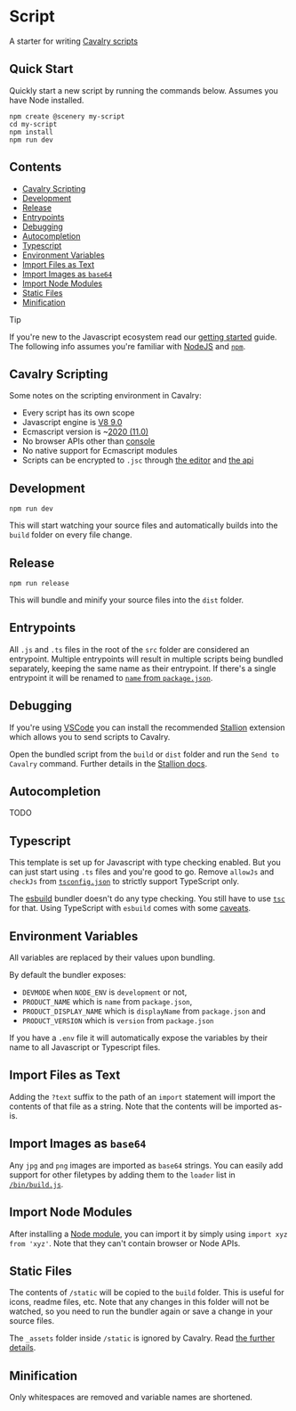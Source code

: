 # Script

A starter for writing [Cavalry scripts](https://docs.cavalry.scenegroup.co/tech-info/scripting/getting-started/)

## Quick Start

Quickly start a new script by running the commands below. Assumes you have Node installed.

```
npm create @scenery my-script
cd my-script
npm install
npm run dev
```

## Contents

-   [Cavalry Scripting](#cavalry-scripting)
-   [Development](#development)
-   [Release](#release)
-   [Entrypoints](#entrypoints)
-   [Debugging](#debugging)
-   [Autocompletion](#autocompletion)
-   [Typescript](#typescript)
-   [Environment Variables](#environment-variables)
-   [Import Files as Text](#import-files-as-text)
-   [Import Images as `base64`](#import-images-as-base64)
-   [Import Node Modules](#import-node-modules)
-   [Static Files](#static-files)
-   [Minification](#minification)

> [!TIP]
> If you're new to the Javascript ecosystem read our [getting started](./GETTING-STARTED.md) guide. The following info assumes you're familiar with [NodeJS](https://nodejs.org/) and [`npm`](https://www.npmjs.com/).

## Cavalry Scripting

Some notes on the scripting environment in Cavalry:

-   Every script has its own scope
-   Javascript engine is [V8 9.0](https://v8.dev/blog/v8-release-90)
-   Ecmascript version is ~[2020 (11.0)](https://262.ecma-international.org/11.0/)
-   No browser APIs other than [console](https://github.com/klustre/cavalry-types/types/browser.d.ts)
-   No native support for Ecmascript modules
-   Scripts can be encrypted to `.jsc` through [the editor](https://docs.cavalry.scenegroup.co/tech-info/scripting/script-uis/#introduction) and [the api](https://docs.cavalry.scenegroup.co/tech-info/scripting/api-module/#encrypttexttoencryptstring--string)

## Development

```
npm run dev
```

This will start watching your source files and automatically builds into the `build` folder on every file change.

## Release

```
npm run release
```

This will bundle and minify your source files into the `dist` folder.

## Entrypoints

All `.js` and `.ts` files in the root of the `src` folder are considered an entrypoint. Multiple entrypoints will result in multiple scripts being bundled separately, keeping the same name as their entrypoint. If there's a single entrypoint it will be renamed to [`name` from `package.json`](/package.json#L2).

## Debugging

<!-- TODO: Note about `console` APIs -->

If you're using [VSCode](https://code.visualstudio.com/) you can install the recommended [Stallion](https://marketplace.visualstudio.com/items?itemName=Supasupply.stallion) extension which allows you to send scripts to Cavalry.

Open the bundled script from the `build` or `dist` folder and run the `Send to Cavalry` command. Further details in the [Stallion docs](https://github.com/klustre/stallion#usage).

## Autocompletion

TODO

## Typescript

This template is set up for Javascript with type checking enabled. But you can just start using `.ts` files and you're good to go. Remove `allowJs` and `checkJs` from [`tsconfig.json`](./tsconfig.json) to strictly support TypeScript only.

The [esbuild](https://github.com/evanw/esbuild) bundler doesn't do any type checking. You still have to use [`tsc`](https://www.typescriptlang.org/docs/handbook/compiler-options.html) for that. Using TypeScript with `esbuild` comes with some [caveats](https://esbuild.github.io/content-types/#typescript-caveats).

## Environment Variables

All variables are replaced by their values upon bundling.

By default the bundler exposes:

-   `DEVMODE` when `NODE_ENV` is `development` or not,
-   `PRODUCT_NAME` which is `name` from `package.json`,
-   `PRODUCT_DISPLAY_NAME` which is `displayName` from `package.json` and
-   `PRODUCT_VERSION` which is `version` from `package.json`

If you have a `.env` file it will automatically expose the variables by their name to all Javascript or Typescript files.

## Import Files as Text

Adding the `?text` suffix to the path of an `import` statement will import the contents of that file as a string. Note that the contents will be imported as-is.

## Import Images as `base64`

Any `jpg` and `png` images are imported as `base64` strings. You can easily add support for other filetypes by adding them to the `loader` list in [`/bin/build.js`](/bin/build.js#L39-L42).

## Import Node Modules

After installing a [Node module](https://www.npmjs.com/), you can import it by simply using `import xyz from 'xyz'`. Note that they can't contain browser or Node APIs.

## Static Files

The contents of `/static` will be copied to the `build` folder. This is useful for icons, readme files, etc. Note that any changes in this folder will not be watched, so you need to run the bundler again or save a change in your source files.

The `_assets` folder inside `/static` is ignored by Cavalry. Read [the further details](/static/_assets/).

## Minification

Only whitespaces are removed and variable names are shortened.
